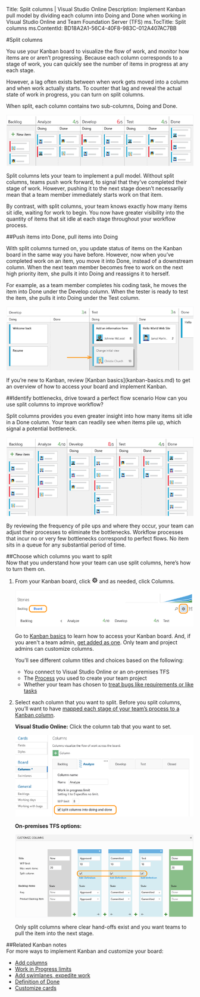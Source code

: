 Title: Split columns | Visual Studio Online
Description: Implement Kanban pull model by dividing each column into Doing and Done when working in Visual Studio Online and Team Foundation Server (TFS) 
ms.TocTitle: Split columns
ms.ContentId: BD18A2A1-56C4-40F8-983C-012A407AC7BB


#Split columns

You use your Kanban board to visualize the flow of work, and monitor how items are or aren’t progressing. Because each column corresponds to a stage of work, you can quickly see the number of items in progress at any each stage.  

However, a lag often exists between when work gets moved into a column and when work actually starts. To counter that lag and reveal the actual state of work in progress, you can turn on split columns.  

When split, each column contains two sub-columns, Doing and Done.

 
![Kanban with split columns](_img/kanban-board-split-columns-example-chart.png)  

<p>Split columns lets your team to implement a pull model. Without split columns, teams push work forward, to signal that they’ve completed their stage of work. However, pushing it to the next stage doesn’t necessarily mean that a team member immediately starts work on that item.</p>
<p>By contrast, with split columns, your team knows exactly how many items sit idle, waiting for work to begin. You now have greater visibility into the quantity of items that sit idle at each stage throughout your workflow process. </p>

##Push items into Done, pull items into Doing 

<p>With split columns turned on, you update status of items on the Kanban board in the same way you have before. However, now when you’ve completed work on an item, you move it into Done, instead of a downstream column. When the next team member becomes free to work on the next high priority item, she pulls it into Doing and reassigns it to herself.</p>

<p>For example, as a team member completes his coding task, he moves the item into Done under the Develop column. When the tester is ready to test the item, she pulls it into Doing under the Test column.</p>

![Kanban board showing split column](_img/kanban-board-split-columns-moving-doing-to-done.png)


<p>If you’re new to Kanban, review [Kanban basics](kanban-basics.md)  to get an overview of how to access your board and implement Kanban.</p>


##Identify bottlenecks, drive toward a perfect flow scenario
How can you use split columns to improve workflow?  

Split columns provides you even greater insight into how many items sit idle in a Done column. Your team can readily see when items pile up, which signal a potential bottleneck.   

![Kanban board, split columns showing stacked items](_img/kanban-board-identify-bottlenecks.png)  

By reviewing the frequency of pile ups and where they occur, your team can adjust their processes to eliminate the bottlenecks. Workflow processes that incur no or very few bottlenecks correspond to perfect flows. No item sits in a queue for any substantial period of time.  


##Choose which columns you want to split  
Now that you understand how your team can use split columns, here’s how to turn them on.

1. From your Kanban board, click ![settings icon](../_img/icons/gear_icon.png) and as needed, click Columns.  

	![Kanban board, open settings ](../customize/_img/kanban-card-customize-open-settings.png)
	
	Go to [Kanban basics](kanban-basics.md) to learn how to access your Kanban board. And, if you aren't a team admin, [get added as one](../scale/manage-team-assets.md#add-team-admin). Only team and project admins can customize columns.  

	You’ll see different column titles and choices based on the following:
	
	- You connect to Visual Studio Online or an on-premises TFS  
	- The [Process](../guidance/choose-process.md) you used to create your team project  
	- Whether your team has chosen to [treat bugs like requirements or like tasks](../customize/show-bugs-on-backlog.md)  

2.	Select each column that you want to split. Before you split columns, you’ll want to have [mapped each stage of your team’s process to a Kanban column](add-columns.md). 

	**Visual Studio Online:**  Click the column tab that you want to set.   

	![Kanban board, Customize columns, split columns, Agile process](_img/vso-kanban-split-columns-settings-analyze-no-tags.png)  

	**On-premises TFS options:**   

	![Customize Kanban board with split columns](_img/kanban-board-configure-split-columns.png)  

	Only split columns where clear hand-offs exist and you want teams to pull the item into the next stage.  

##Related Kanban notes  
For more ways to implement Kanban and customize your board:  

* [Add columns](add-columns.md)  
* [Work in Progress limits ](wip-limits.md)  
* [Add swimlanes, expedite work](expedite-work.md)   
* [Definition of Done](definition-of-done.md)  
* [Customize cards](../customize/customize-cards.md)   
